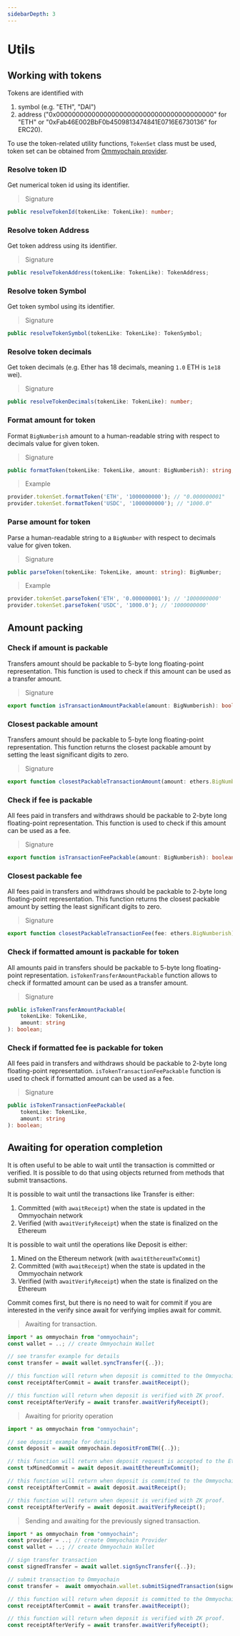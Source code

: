 ```yaml
---
sidebarDepth: 3
---
```


# Utils

## Working with tokens

Tokens are identified with

1. symbol (e.g. "ETH", "DAI")
2. address ("0x0000000000000000000000000000000000000000" for "ETH" or "0xFab46E002BbF0b4509813474841E0716E6730136" for
   ERC20).

To use the token-related utility functions, `TokenSet` class must be used, token set can be obtained from
[Ommyochain provider](../providers/#current-token-set).

### Resolve token ID

Get numerical token id using its identifier.

> Signature

```typescript
public resolveTokenId(tokenLike: TokenLike): number;
```

### Resolve token Address

Get token address using its identifier.

> Signature

```typescript
public resolveTokenAddress(tokenLike: TokenLike): TokenAddress;
```

### Resolve token Symbol

Get token symbol using its identifier.

> Signature

```typescript
public resolveTokenSymbol(tokenLike: TokenLike): TokenSymbol;
```

### Resolve token decimals

Get token decimals (e.g. Ether has 18 decimals, meaning `1.0` ETH is `1e18` wei).

> Signature

```typescript
public resolveTokenDecimals(tokenLike: TokenLike): number;
```

### Format amount for token

Format `BigNumberish` amount to a human-readable string with respect to decimals value for given token.

> Signature

```typescript
public formatToken(tokenLike: TokenLike, amount: BigNumberish): string;
```

> Example

```typescript
provider.tokenSet.formatToken('ETH', '1000000000'); // "0.000000001"
provider.tokenSet.formatToken('USDC', '1000000000'); // "1000.0"
```

### Parse amount for token

Parse a human-readable string to a `BigNumber` with respect to decimals value for given token.

> Signature

```typescript
public parseToken(tokenLike: TokenLike, amount: string): BigNumber;
```

> Example

```typescript
provider.tokenSet.parseToken('ETH', '0.000000001'); // '1000000000'
provider.tokenSet.parseToken('USDC', '1000.0'); // '1000000000'
```

## Amount packing

### Check if amount is packable

Transfers amount should be packable to 5-byte long floating-point representation. This function is used to check if this
amount can be used as a transfer amount.

> Signature

```typescript
export function isTransactionAmountPackable(amount: BigNumberish): boolean;
```

### Closest packable amount

Transfers amount should be packable to 5-byte long floating-point representation. This function returns the closest
packable amount by setting the least significant digits to zero.

> Signature

```typescript
export function closestPackableTransactionAmount(amount: ethers.BigNumberish): ethers.utils.BigNumber;
```

### Check if fee is packable

All fees paid in transfers and withdraws should be packable to 2-byte long floating-point representation. This function
is used to check if this amount can be used as a fee.

> Signature

```typescript
export function isTransactionFeePackable(amount: BigNumberish): boolean;
```

### Closest packable fee

All fees paid in transfers and withdraws should be packable to 2-byte long floating-point representation. This function
returns the closest packable amount by setting the least significant digits to zero.

> Signature

```typescript
export function closestPackableTransactionFee(fee: ethers.BigNumberish): ethers.utils.BigNumber;
```

### Check if formatted amount is packable for token

All amounts paid in transfers should be packable to 5-byte long floating-point representation.
`isTokenTransferAmountPackable` function allows to check if formatted amount can be used as a transfer amount.

> Signature

```typescript
public isTokenTransferAmountPackable(
    tokenLike: TokenLike,
    amount: string
): boolean;
```

### Check if formatted fee is packable for token

All fees paid in transfers and withdraws should be packable to 2-byte long floating-point representation.
`isTokenTransactionFeePackable` function is used to check if formatted amount can be used as a fee.

> Signature

```typescript
public isTokenTransactionFeePackable(
    tokenLike: TokenLike,
    amount: string
): boolean;
```

## Awaiting for operation completion

It is often useful to be able to wait until the transaction is committed or verified. It is possible to do that using
objects returned from methods that submit transactions.

It is possible to wait until the transactions like Transfer is either:

1. Committed (with `awaitReceipt`) when the state is updated in the Ommyochain network
1. Verified (with `awaitVerifyReceipt`) when the state is finalized on the Ethereum

It is possible to wait until the operations like Deposit is either:

1. Mined on the Ethereum network (with `awaitEthereumTxCommit`)
1. Committed (with `awaitReceipt`) when the state is updated in the Ommyochain network
1. Verified (with `awaitVerifyReceipt`) when the state is finalized on the Ethereum

Commit comes first, but there is no need to wait for commit if you are interested in the verify since await for
verifying implies await for commit.

> Awaiting for transaction.

```typescript
import * as ommyochain from "ommyochain";
const wallet = ..; // create Ommyochain Wallet

// see transfer example for details
const transfer = await wallet.syncTransfer({..});

// this function will return when deposit is committed to the Ommyochain chain
const receiptAfterCommit = await transfer.awaitReceipt();

// this function will return when deposit is verified with ZK proof.
const receiptAfterVerify = await transfer.awaitVerifyReceipt();
```

> Awaiting for priority operation

```typescript
import * as ommyochain from "ommyochain";

// see deposit example for details
const deposit = await ommyochain.depositFromETH({..});

// this function will return when deposit request is accepted to the Ethereum.
const txMinedCommit = await deposit.awaitEthereumTxCommit();

// this function will return when deposit is committed to the Ommyochain chain
const receiptAfterCommit = await deposit.awaitReceipt();

// this function will return when deposit is verified with ZK proof.
const receiptAfterVerify = await deposit.awaitVerifyReceipt();
```

> Sending and awaiting for the previously signed transaction.

```typescript
import * as ommyochain from "ommyochain";
const provider = ..; // create Ommyochain Provider
const wallet = ..; // create Ommyochain Wallet

// sign transfer transaction
const signedTransfer = await wallet.signSyncTransfer({..});

// submit transaction to Ommyochain
const transfer =  await ommyochain.wallet.submitSignedTransaction(signedTransfer, provider);

// this function will return when deposit is committed to the Ommyochain chain
const receiptAfterCommit = await transfer.awaitReceipt();

// this function will return when deposit is verified with ZK proof.
const receiptAfterVerify = await transfer.awaitVerifyReceipt();
```
